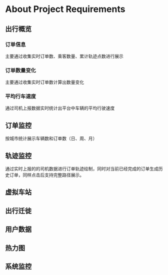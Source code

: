 # About Project Requirements

## 出行概览

### 订单信息

主要通过收集实时订单数、乘客数量、累计轨迹点数进行展示

### 订单数量变化

主要通过收集实时订单数计算出数量变化

### 平均行车速度

通过司机上报数据实时统计出平台中车辆的平均行驶速度

## 订单监控

按城市统计展示车辆数和订单数（日、周、月）

## 轨迹监控

通过实时上报的的司机数据进行订单轨迹绘制，同时对当前已经完成的订单生成历史订单，同样点击后支持完整路径展示。

## 虚拟车站



## 出行迁徙

## 用户数据

## 热力图

## 系统监控
